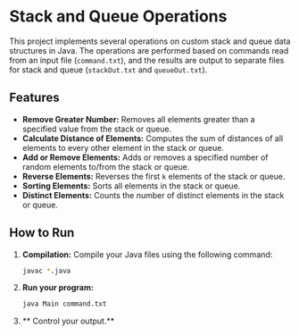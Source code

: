 # Stack and Queue Operations

This project implements several operations on custom stack and queue data structures in Java. The operations are performed based on commands read from an input file (`command.txt`), and the results are output to separate files for stack and queue (`stackOut.txt` and `queueOut.txt`).

## Features
- **Remove Greater Number:** Removes all elements greater than a specified value from the stack or queue.
- **Calculate Distance of Elements:** Computes the sum of distances of all elements to every other element in the stack or queue.
- **Add or Remove Elements:** Adds or removes a specified number of random elements to/from the stack or queue.
- **Reverse Elements:** Reverses the first `k` elements of the stack or queue.
- **Sorting Elements:** Sorts all elements in the stack or queue.
- **Distinct Elements:** Counts the number of distinct elements in the stack or queue.

## How to Run
1. **Compilation:** Compile your Java files using the following command:
   ```bash
   javac *.java
   ```
1. **Run your program:** 
   ```bash
   java Main command.txt
   ```
1. ** Control your output.** 
   
